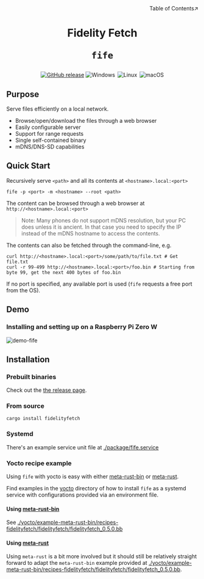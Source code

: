<div align=right>Table of Contents↗️</div>

<h1 align=center>Fidelity Fetch

<code>fife</code>

</h1>

<div align="center">
  <a href="https://github.com/CramBL/fidelityfetch/releases" title="Latest Stable GitHub Release">
      <img src="https://img.shields.io/github/release/CramBL/fidelityfetch/all.svg?style=flat&logo=github&logoColor=white&color=blue&label=Latest%20Release" alt="GitHub release"></a>
    <img src="https://img.shields.io/badge/-Windows-6E46A2.svg?style=flat&logo=windows-11&logoColor=white" alt="Windows" title="Supported Platform: Windows">&thinsp;
    <img src="https://img.shields.io/badge/-Linux-9C2A91.svg?style=flat&logo=linux&logoColor=white" alt="Linux" title="Supported Platform: Linux">&thinsp;
    <img src="https://img.shields.io/badge/-macOS-red.svg?style=flat&logo=apple&logoColor=white" alt="macOS" title="Supported Platform: macOS">
</div>

## Purpose

Serve files efficiently on a local network.

- Browse/open/download the files through a web browser
- Easily configurable server
- Support for range requests
- Single self-contained binary
- mDNS/DNS-SD capabilities

## Quick Start

Recursively serve `<path>` and all its contents at `<hostname>.local:<port>`

```shell
fife -p <port> -m <hostname> --root <path>
```
The content can be browsed through a web browser at `http://<hostname>.local:<port>`
> Note: Many phones do not support mDNS resolution, but your PC does unless it is ancient. In that case you need to specify the IP instead of the mDNS hostname to access the contents.

The contents can also be fetched through the command-line, e.g.

```shell
curl http://<hostname>.local:<port>/some/path/to/file.txt # Get file.txt
curl -r 99-499 http://<hostname>.local:<port>/foo.bin # Starting from byte 99, get the next 400 bytes of foo.bin
```

If no port is specified, any available port is used (`fife` requests a free port from the OS).

## Demo

### Installing and setting up on a Raspberry Pi Zero W

![demo-fife](https://github.com/user-attachments/assets/368f9af1-9a1a-4d52-98a9-cc017ebd40af)

## Installation

### Prebuilt binaries

Check out the [the release page](https://github.com/CramBL/fidelityfetch/releases/latest).

### From source

```shell
cargo install fidelityfetch
```

### Systemd

There's an example service unit file at [./package/fife.service](./package/fife.service)

### Yocto recipe example

Using `fife` with yocto is easy with either [meta-rust-bin](https://github.com/rust-embedded/meta-rust-bin) or [meta-rust](https://github.com/meta-rust/meta-rust).

Find examples in the [yocto](./yocto) directory of how to install `fife` as a systemd service with configurations provided via an environment file.

#### Using [meta-rust-bin](https://github.com/rust-embedded/meta-rust-bin)

See [./yocto/example-meta-rust-bin/recipes-fidelityfetch/fidelityfetch/fidelityfetch_0.5.0.bb](./yocto/example-meta-rust-bin/recipes-fidelityfetch/fidelityfetch/fidelityfetch_0.5.0.bb)

#### Using [meta-rust](https://github.com/meta-rust/meta-rust)

Using `meta-rust` is a bit more involved but it should still be relatively straight forward to adapt the `meta-rust-bin` example provided at [./yocto/example-meta-rust-bin/recipes-fidelityfetch/fidelityfetch/fidelityfetch_0.5.0.bb](./yocto/example-meta-rust-bin/recipes-fidelityfetch/fidelityfetch/fidelityfetch_0.5.0.bb).
